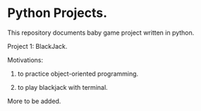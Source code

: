# Python Projects.

This repository documents baby game project written in python.

Project 1: BlackJack.

Motivations:

1. to practice object-oriented programming.

2. to play blackjack with terminal.

More to be added.
